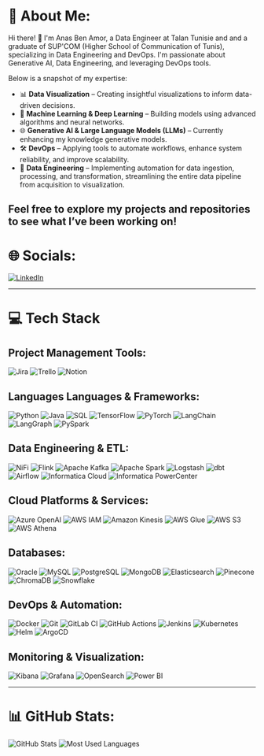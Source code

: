 # 💫 About Me:
Hi there! 👋
I'm Anas Ben Amor, a Data Engineer at Talan Tunisie and and a graduate of SUP'COM (Higher School of Communication of Tunis), specializing in Data Engineering and DevOps. I'm passionate about Generative AI, Data Engineering, and leveraging DevOps tools.

Below is a snapshot of my expertise:

- 📊 **Data Visualization** – Creating insightful visualizations to inform data-driven decisions.  
- 🧠 **Machine Learning & Deep Learning** – Building models using advanced algorithms and neural networks.
- 🌐 **Generative AI & Large Language Models (LLMs)** – Currently enhancing my knowledge generative models.
- 🛠️ **DevOps** – Applying tools to automate workflows, enhance system reliability, and improve scalability.
- 🔧 **Data Engineering** – Implementing automation for data ingestion, processing, and transformation, streamlining the entire data pipeline from acquisition to visualization.

Feel free to explore my projects and repositories to see what I’ve been working on!
---

# 🌐 **Socials**:
[![LinkedIn](https://img.shields.io/badge/LinkedIn-0077B5?style=flat-square&logo=linkedin&logoColor=white)](https://www.linkedin.com/in/ton-profil-linkedin/)

---

# 💻 **Tech Stack**

## **Project Management Tools**:
![Jira](https://img.shields.io/badge/Jira-0052CC?style=flat-square&logo=jira&logoColor=white)
![Trello](https://img.shields.io/badge/Trello-0079BF?style=flat-square&logo=trello&logoColor=white)
![Notion](https://img.shields.io/badge/Notion-000000?style=flat-square&logo=notion&logoColor=white)

## **Languages Languages & Frameworks**:
![Python](https://img.shields.io/badge/Python-3776AB?style=flat-square&logo=python&logoColor=white)
![Java](https://img.shields.io/badge/Java-007396?style=flat-square&logo=java&logoColor=white)
![SQL](https://img.shields.io/badge/SQL-4479A1?style=flat-square&logo=mysql&logoColor=white)
![TensorFlow](https://img.shields.io/badge/TensorFlow-FF6F00?style=flat-square&logo=tensorflow&logoColor=white)
![PyTorch](https://img.shields.io/badge/PyTorch-EE4C2C?style=flat-square&logo=pytorch&logoColor=white)
![LangChain](https://img.shields.io/badge/LangChain-0076B8?style=flat-square&logo=language&logoColor=white)
![LangGraph](https://img.shields.io/badge/LangGraph-00A3E0?style=flat-square&logo=graph&logoColor=white)
![PySpark](https://img.shields.io/badge/PySpark-E25A1C?style=flat-square&logo=apachespark&logoColor=white)

## **Data Engineering & ETL**:
![NiFi](https://img.shields.io/badge/Apache_NiFi-00A9E0?style=flat-square&logo=apache-nifi&logoColor=white)
![Flink](https://img.shields.io/badge/Flink-00A1F1?style=flat-square&logo=apache-flink&logoColor=white)
![Apache Kafka](https://img.shields.io/badge/Apache_Kafka-231F20?style=flat-square&logo=apache-kafka&logoColor=white)
![Apache Spark](https://img.shields.io/badge/Apache_Spark-E25A1C?style=flat-square&logo=apache-spark&logoColor=white)
![Logstash](https://img.shields.io/badge/Logstash-FF3F00?style=flat-square&logo=logstash&logoColor=white)
![dbt](https://img.shields.io/badge/dbt-FF4757?style=flat-square&logo=dbt&logoColor=white)
![Airflow](https://img.shields.io/badge/Airflow-017D8B?style=flat-square&logo=apache-airflow&logoColor=white)
![Informatica Cloud](https://img.shields.io/badge/Informatica_Cloud-FF4F00?style=flat-square&logo=informatica&logoColor=white)
![Informatica PowerCenter](https://img.shields.io/badge/Informatica_PowerCenter-FF4F00?style=flat-square&logo=informatica&logoColor=white)

## **Cloud Platforms & Services**:
![Azure OpenAI](https://img.shields.io/badge/Azure_OpenAI-0078D4?style=flat-square&logo=microsoft-azure&logoColor=white)
![AWS IAM](https://img.shields.io/badge/AWS_IAM-FF9900?style=flat-square&logo=amazon-aws&logoColor=white)
![Amazon Kinesis](https://img.shields.io/badge/Amazon_Kinesis-FF3C00?style=flat-square&logo=amazon-kinesis&logoColor=white)
![AWS Glue](https://img.shields.io/badge/AWS_Glue-FF9900?style=flat-square&logo=amazon-aws&logoColor=white)
![AWS S3](https://img.shields.io/badge/AWS_S3-569A31?style=flat-square&logo=amazon-aws&logoColor=white)
![AWS Athena](https://img.shields.io/badge/AWS_Athena-48B9C7?style=flat-square&logo=amazon-aws&logoColor=white)

## **Databases**:
![Oracle](https://img.shields.io/badge/Oracle-F80000?style=flat-square&logo=oracle&logoColor=white)
![MySQL](https://img.shields.io/badge/MySQL-4479A1?style=flat-square&logo=mysql&logoColor=white)
![PostgreSQL](https://img.shields.io/badge/PostgreSQL-336791?style=flat-square&logo=postgresql&logoColor=white)
![MongoDB](https://img.shields.io/badge/MongoDB-47A248?style=flat-square&logo=mongodb&logoColor=white)
![Elasticsearch](https://img.shields.io/badge/Elasticsearch-005571?style=flat-square&logo=elasticsearch&logoColor=white)
![Pinecone](https://img.shields.io/badge/Pinecone-5C68A8?style=flat-square&logo=pinecone&logoColor=white)
![ChromaDB](https://img.shields.io/badge/ChromaDB-1184E1?style=flat-square&logo=chroma&logoColor=white)
![Snowflake](https://img.shields.io/badge/Snowflake-00AEEF?style=flat-square&logo=snowflake&logoColor=white)

## **DevOps & Automation**:
![Docker](https://img.shields.io/badge/Docker-2496ED?style=flat-square&logo=docker&logoColor=white)
![Git](https://img.shields.io/badge/Git-F05032?style=flat-square&logo=git&logoColor=white)
![GitLab CI](https://img.shields.io/badge/GitLab_CI-FC6D26?style=flat-square&logo=gitlab&logoColor=white)
![GitHub Actions](https://img.shields.io/badge/GitHub_Actions-2088FF?style=flat-square&logo=github-actions&logoColor=white)
![Jenkins](https://img.shields.io/badge/Jenkins-D24939?style=flat-square&logo=jenkins&logoColor=white)
![Kubernetes](https://img.shields.io/badge/Kubernetes-326CE5?style=flat-square&logo=kubernetes&logoColor=white)
![Helm](https://img.shields.io/badge/Helm-0f1f7b?style=flat-square&logo=helm&logoColor=white)
![ArgoCD](https://img.shields.io/badge/ArgoCD-2E8BD4?style=flat-square&logo=argo-cd&logoColor=white)

## **Monitoring & Visualization**:
![Kibana](https://img.shields.io/badge/Kibana-005571?style=flat-square&logo=kibana&logoColor=white)
![Grafana](https://img.shields.io/badge/Grafana-F46800?style=flat-square&logo=grafana&logoColor=white)
![OpenSearch](https://img.shields.io/badge/OpenSearch-FF4C00?style=flat-square&logo=opensearch&logoColor=white)
![Power BI](https://img.shields.io/badge/Power_BI-FFD400?style=flat-square&logo=power-bi&logoColor=white)

---

# 📊 GitHub Stats:

![GitHub Stats](https://github-readme-stats.vercel.app/api?username=AnasBenAmor10&show_icons=true&theme=radical&hide_title=true)
![Most Used Languages](https://github-readme-stats.vercel.app/api/top-langs/?username=AnasBenAmor10&layout=compact&theme=radical)


